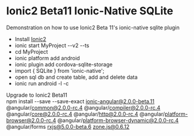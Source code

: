 # Ionic2 Beta11 Ionic-Native SQLite
Demonstration on how to use Ionic2 Beta 11's ionic-native sqlite plugin

<ul>
<li>Install <a href="http://ionicframework.com/docs/v2/getting-started/installation/">Ionic2</a></li>
<li>ionic start MyProject --v2 --ts</li>
<li>cd MyProject</li>
<li>ionic platform add android</li>
<li>ionic plugin add cordova-sqlite-storage</li>
<li>import { SQLite } from 'ionic-native';</li>
<li>open sql db and create table, add and delete data</li>
<li>ionic run android -l -c</li>
</ul>

Upgrade to Ionic2 Beta11<br>
npm install --save --save-exact ionic-angular@2.0.0-beta.11 @angular/common@2.0.0-rc.4 @angular/compiler@2.0.0-rc.4 @angular/core@2.0.0-rc.4 @angular/http@2.0.0-rc.4 @angular/platform-browser@2.0.0-rc.4 @angular/platform-browser-dynamic@2.0.0-rc.4 @angular/forms rxjs@5.0.0-beta.6 zone.js@0.6.12

